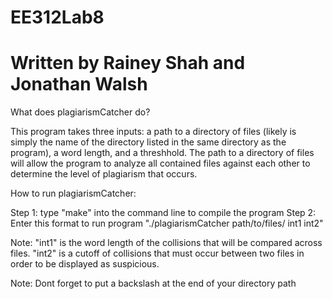 # EE312Lab8
# Written by Rainey Shah and Jonathan Walsh


What does plagiarismCatcher do? 

This program takes three inputs: a path to a directory of files (likely is simply the name of the directory listed in the same directory as the program), a word length, and a threshhold. The path to a directory of files will allow the program to analyze all contained files against each other to determine the level of plagiarism that occurs. 


How to run plagiarismCatcher:
				
Step 1: type "make" into the command line to compile the program
Step 2: Enter this format to run program "./plagiarismCatcher path/to/files/ int1 int2"

Note: "int1" is the word length of the collisions that will be compared across files. "int2" is a cutoff of collisions that must occur between two files in order to be displayed as suspicious.

Note: Dont forget to put a backslash at the end of your directory path

